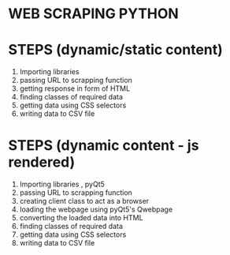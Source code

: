 # WEB SCRAPING PYTHON

# STEPS (dynamic/static content)
 1) Importing libraries
 2) passing URL to scrapping function
 3) getting response in form of HTML
 4) finding classes of required data
 5) getting data using CSS selectors
 6) writing data to CSV file
 
# STEPS (dynamic content - js rendered)
 1) Importing libraries , pyQt5
 2) passing URL to scrapping function
 3) creating client class to act as a browser
 4) loading the webpage using pyQt5's Qwebpage
 5) converting the loaded data into HTML
 6) finding classes of required data
 7) getting data using CSS selectors
 8) writing data to CSV file
